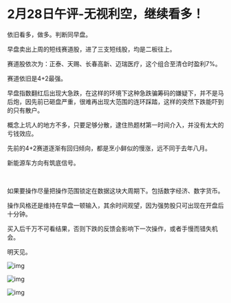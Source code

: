 # 2月28日午评-无视利空，继续看多！


依旧看多​，做多。判断同早盘。



早盘卖出上周的短线赛道股，进了三支短线股，均是二板往上。



赛道股依次为：正泰、天赐、长春高新、迈瑞医疗，这个组合至清仓时盈利7%​。



赛道依旧是4+2最强。



早盘指数翻红后出现大急跌，在这样的环境下这种急跌骗筹码的嫌疑下，并不是马后炮，因​先前已砸盘严重，很难再出现大范围的连环踩踏，这样的突然下跌能吓到的只有散户。



概念上坑人的地方不多，只要足够分散，逮住​热题材第一时间介入，并没有太大的亏钱效应。



先前的4+2赛道逐渐有回归倾向，都是烹小鲜似的慢涨，远不同于去年八月。



新能源车​方向有筑底信号。

​

如果要操作尽量把操作范围锁定在数据这块大周期下。包括数字经济、数字货币。



操作风格还是维持在早盘一顿输入，其余时间观望，因为强势股只可出现在开盘​后十分钟。



买入后千万不可看结果，否则下跌的​反馈会影响下一次操作，或者手慢而错失机会。



明天见。

![img](https://pic2.zhimg.com/80/v2-78300201a68715d52f36973ed47f0486_1440w.jpg?source=d16d100b)

![img](https://pic3.zhimg.com/80/v2-ce64f26b940ec0c61f97d3de87334ff3_1440w.jpg?source=d16d100b)

![img](https://pic3.zhimg.com/80/v2-bd84ca399ccfd4deec61ab61d0958221_1440w.jpg?source=d16d100b)